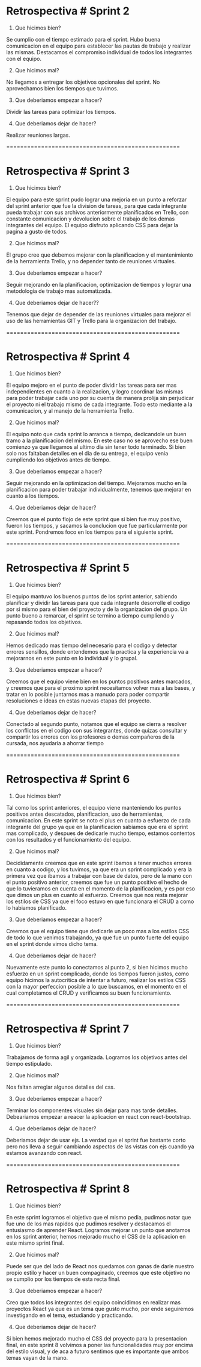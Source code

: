 # Retrospectiva # Sprint 2

1) Que hicimos bien? 

Se cumplio con el tiempo estimado para el sprint. Hubo buena comunicacion en el equipo para establecer las pautas de trabajo y realizar las mismas. Destacamos el compromiso individual de todos los integrantes con el equipo. 

2) Que hicimos mal?

No llegamos a entregar los objetivos opcionales del sprint.
No aprovechamos bien los tiempos que tuvimos.

3) Que deberiamos empezar a hacer?

Dividir las tareas para optimizar los tiempos.

4) Que deberiamos dejar de hacer?

Realizar reuniones largas.


==================================================
# Retrospectiva # Sprint 3

1) Que hicimos bien? 

El equipo para este sprint pudo lograr una mejoria en un punto a reforzar del sprint anterior que fue la division de tareas, para que cada integrante pueda trabajar con sus archivos anteriormente planificados en Trello, con constante comunicacion y devolucion sobre el trabajo de los demas integrantes del equipo. El equipo disfruto aplicando CSS para dejar la pagina a gusto de todos.

2) Que hicimos mal?

El grupo cree que debemos mejorar con la planificacion y el mantenimiento de la herramienta Trello, y no depender tanto de reuniones virtuales.

3) Que deberiamos empezar a hacer?

Seguir mejorando en la planificacion, optimizacion de tiempos y lograr una metodologia de trabajo mas automatizada.

4) Que deberiamos dejar de hacer??

Tenemos que dejar de depender de las reuniones virtuales para mejorar el uso de las herramientas GIT y Trello para la organizacion del trabajo.


==================================================
# Retrospectiva # Sprint 4

1) Que hicimos bien?

El equipo mejoro en el punto de poder dividir las tareas para ser mas independientes en cuanto a la realizacion, y logro coordinar las mismas para poder trabajar cada uno por su cuenta de manera prolija sin perjudicar el proyecto ni el trabajo mismo de cada integrante. Todo esto mediante a la comunicacion, y al manejo de la herramienta Trello.

2) Que hicimos mal?

El equipo noto que cada sprint lo arranca a tiempo, dedicandole un buen tramo a la planificacion del mismo. En este caso no se aprovecho ese buen comienzo ya que llegamos al ultimo dia sin tener todo terminado. Si bien solo nos faltaban detalles en el dia de su entrega, el equipo venia cumpliendo los objetivos antes de tiempo.

3) Que deberiamos empezar a hacer?

Seguir mejorando en la optimizacion del tiempo. Mejoramos mucho en la planificacion para poder trabajar individualmente, tenemos que mejorar en cuanto a los tiempos.

4) Que deberiamos dejar de hacer?

Creemos que el punto flojo de este sprint que si bien fue muy positivo, fueron los tiempos, y sacamos la conclucion que fue particularmente por este sprint. Pondremos foco en los tiempos para el siguiente sprint.


==================================================
# Retrospectiva # Sprint 5

1) Que hicimos bien?

El equipo mantuvo los buenos puntos de los sprint anterior, sabiendo planificar y dividir las tareas para que cada integrante desorrolle el codigo por si mismo para el bien del proyecto y de la organizacion del grupo. Un punto bueno a remarcar, el sprint se termino a tiempo cumpliendo y repasando todos los objetivos.

2) Que hicimos mal?

Hemos dedicado mas tiempo del necesario para el codigo y detectar errores sensillos, donde entendemos que la practica y la experiencia va a mejorarnos en este punto en lo individual y lo grupal.

3) Que deberiamos empezar a hacer?

Creemos que el equipo viene bien en los puntos positivos antes marcados, y creemos que para el proximo sprint necesitamos volver mas a las bases, y tratar en lo posible juntarnos mas a manudo para poder compartir resoluciones e ideas en estas nuevas etapas del proyecto.

4) Que deberiamos dejar de hacer?

Conectado al segundo punto, notamos que el equipo se cierra a resolver los conflictos en el codigo con sus integrantes, donde quizas consultar y compartir los errores con los profesores o demas compañeros de la cursada, nos ayudaria a ahorrar tiempo


==================================================
# Retrospectiva # Sprint 6

1) Que hicimos bien?

Tal como los sprint anteriores, el equipo viene manteniendo los puntos positivos antes descatados, planificacion, uso de herramientas, comunicacion. En este sprint se noto el plus en cuanto a esfuerzo de cada integrante del grupo ya que en la planificacion sabiamos que era el sprint mas complicado, y despues de dedicarle mucho tiempo, estamos contentos con los resultados y el funcionamiento del equipo.

2) Que hicimos mal?

Decididamente creemos que en este sprint ibamos a tener muchos errores en cuanto a codigo, y los tuvimos, ya que era un sprint complicado y era la primera vez que ibamos a trabajar con base de datos, pero de la mano con el punto positivo anterior, creemos que fue un punto positivo el hecho de que lo tuvieramos en cuenta en el momento de la planificacion, y es por eso que dimos un plus en cuanto al esfuerzo. Creemos que nos resta mejorar los estilos de CSS ya que el foco estuvo en que funcionara el CRUD a como lo habiamos planificado.

3) Que deberiamos empezar a hacer?

Creemos que el equipo tiene que dedicarle un poco mas a los estilos CSS de todo lo que venimos trabajando, ya que fue un punto fuerte del equipo en el sprint donde vimos dicho tema.

4) Que deberiamos dejar de hacer?

Nuevamente este punto lo conectamos al punto 2, si bien hicimos mucho esfuerzo en un sprint complicado, donde los tiempos fueron justos, como equipo hicimos la autocritica de intentar a futuro, realizar los estilos CSS con la mayor perfeccion posible a lo que buscamos, en el momento en el cual completamos el CRUD y verificamos su buen funcionamiento.

==================================================
# Retrospectiva # Sprint 7


1) Que hicimos bien?

Trabajamos de forma agil y organizada. Logramos los objetivos antes del tiempo estipulado.

2) Que hicimos mal?

Nos faltan arreglar algunos detalles del css.

3) Que deberiamos empezar a hacer?

Terminar los componentes visuales sin dejar para mas tarde detalles.
Debeariamos empezar a reacer la aplicacion en react con react-bootstrap.

4) Que deberiamos dejar de hacer?

Deberiamos dejar de usar ejs. La verdad que el sprint fue bastante corto pero nos lleva a seguir cambiando aspectos de las vistas con ejs cuando ya estamos avanzando con react.


==================================================
# Retrospectiva # Sprint 8

1) Que hicimos bien?

En este sprint logramos el objetivo que el mismo pedia, pudimos notar que fue uno de los mas rapidos que pudimos resolver y destacamos el entusiasmo de aprender React. Logramos mejorar un punto que anotamos en los sprint anterior, hemos mejorado mucho el CSS de la aplicacion en este mismo sprint final.

2) Que hicimos mal?

Puede ser que del lado de React nos quedamos con ganas de darle nuestro propio estilo y hacer un buen compaginado, creemos que este objetivo no se cumplio por los tiempos de esta recta final.

3) Que deberiamos empezar a hacer?

Creo que todos los integrantes del equipo coincidimos en realizar mas proyectos React ya que es un tema que gusto mucho, por ende seguiremos investigando en el tema, estudiando y practicando.

4) Que deberiamos dejar de hacer?

Si bien hemos mejorado mucho el CSS del proyecto para la presentacion final, en este sprint 8 volvimos a poner las funcionalidades muy por encima del estilo visual, y de aca a futuro sentimos que es importante que ambos temas vayan de la mano.

